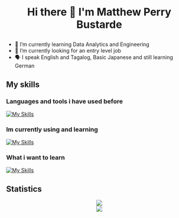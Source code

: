 # <p align="center"> Hi there 👋 I'm Matthew Perry Bustarde </p>
- 🌱 I’m currently learning Data Analytics and Engineering
- 🔭 I’m currently looking for an entry level job
- 🗣️ I speak English and Tagalog, Basic Japanese and still learning German

## My skills
### Languages and tools i have used before
[![My Skills](https://skillicons.dev/icons?i=html,css,js,php,mysql,py,c,cs,cpp,react,firebase,redux,git&perline=5)](https://skillicons.dev)
### Im currently using and learning
[![My Skills](https://skillicons.dev/icons?i=flutter,unity,github,vscode)](https://skillicons.dev)
### What i want to learn
[![My Skills](https://skillicons.dev/icons?i=graphql,tensorflow)](https://skillicons.dev)

## Statistics
<div class='container' style="text-align: center">
<img class="img" src="https://github-readme-stats.vercel.app/api?username=mpbstrd&show_icons=true&theme=tokyonight&showicons=true" /> <br>
<!-- <img class="img" src="https://github-readme-stats.vercel.app/api/top-langs/?username=mpbstrd&langs_count=5&theme=tokyonight&layout=compact" /> <br>-->
<img class="img" src="https://streak-stats.demolab.com/?user=mpbstrd&theme=dark" />
</div>
